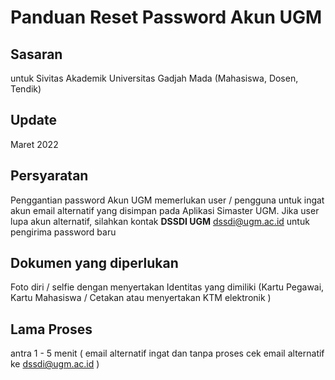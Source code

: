 # Panduan Reset Password Akun UGM

## Sasaran
untuk Sivitas Akademik Universitas Gadjah Mada (Mahasiswa, Dosen, Tendik)

## Update
Maret 2022

## Persyaratan
Penggantian password Akun UGM memerlukan user / pengguna untuk ingat akun email alternatif yang disimpan pada Aplikasi Simaster UGM. Jika user lupa akun alternatif, silahkan kontak **DSSDI UGM**  dssdi@ugm.ac.id untuk pengirima password baru

## Dokumen yang diperlukan
Foto diri / selfie dengan menyertakan Identitas yang dimiliki (Kartu Pegawai, Kartu Mahasiswa / Cetakan atau menyertakan KTM elektronik )

## Lama Proses
antra 1 - 5 menit ( email alternatif ingat dan  tanpa proses cek email alternatif ke dssdi@ugm.ac.id )
